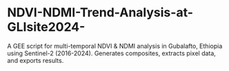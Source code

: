 # NDVI-NDMI-Trend-Analysis-at-GLIsite2024-
A GEE script for multi-temporal NDVI &amp; NDMI analysis in Gubalafto, Ethiopia using Sentinel-2 (2016-2024). Generates composites, extracts pixel data, and exports results.
